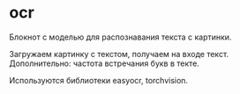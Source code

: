 # ocr

Блокнот с моделью для распознавания текста с картинки. 


Загружаем картинку с текстом, получаем на входе текст. 
Дополнительно: частота встречания букв в текте. 

Используются библиотеки easyocr, torchvision. 
